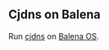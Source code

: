 Cjdns on Balena
---------------------

Run [cjdns][1] on [Balena OS][2].

[1]: https://github.com/cjdelisle/cjdns/
[2]: https://balena.io

